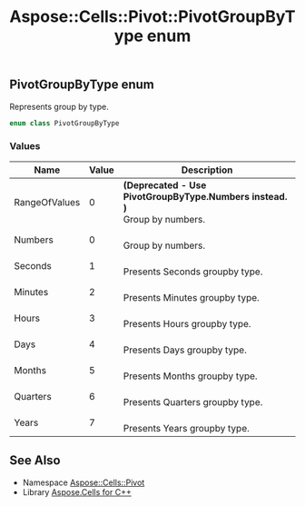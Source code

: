 ﻿---
title: Aspose::Cells::Pivot::PivotGroupByType enum
linktitle: PivotGroupByType
second_title: Aspose.Cells for C++ API Reference
description: 'Aspose::Cells::Pivot::PivotGroupByType enum. Represents group by type in C++.'
type: docs
weight: 3100
url: /cpp/aspose.cells.pivot/pivotgroupbytype/
---
## PivotGroupByType enum


Represents group by type.

```cpp
enum class PivotGroupByType
```

### Values

| Name | Value | Description |
| --- | --- | --- |
| RangeOfValues | 0 |  **(Deprecated - Use PivotGroupByType.Numbers instead. )** <br>Group by numbers. |
| Numbers | 0 | <br>Group by numbers. |
| Seconds | 1 | <br>Presents Seconds groupby type. |
| Minutes | 2 | <br>Presents Minutes groupby type. |
| Hours | 3 | <br>Presents Hours groupby type. |
| Days | 4 | <br>Presents Days groupby type. |
| Months | 5 | <br>Presents Months groupby type. |
| Quarters | 6 | <br>Presents Quarters groupby type. |
| Years | 7 | <br>Presents Years groupby type. |

## See Also

* Namespace [Aspose::Cells::Pivot](../)
* Library [Aspose.Cells for C++](../../)
